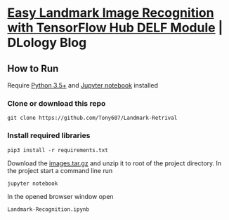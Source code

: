 # [Easy Landmark Image Recognition with TensorFlow Hub DELF Module](https://www.dlology.com/blog/easy-landmark-image-recognition-with-tensorflow-hub-delf-module/) | DLology Blog


## How to Run
Require [Python 3.5+](https://www.python.org/ftp/python/3.6.4/python-3.6.4.exe) and [Jupyter notebook](https://jupyter.readthedocs.io/en/latest/install.html) installed
### Clone or download this repo
```
git clone https://github.com/Tony607/Landmark-Retrival
```
### Install required libraries
`pip3 install -r requirements.txt`

Download the [images.tar.gz](https://github.com/Tony607/Landmark-Retrival/releases/download/untagged-dcddb4fac5ceb8d69580/images.tar.gz) and unzip it to root of the project directory.
In the project start a command line run
```
jupyter notebook
```
In the opened browser window open
```
Landmark-Recognition.ipynb
```
